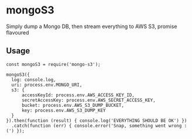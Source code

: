 # mongoS3
Simply dump a Mongo DB, then stream everything to AWS S3, promise flavoured

## Usage

```es6
const mongoS3 = require('mongo-s3');

mongoS3({
  log: console.log,
  uri: process.env.MONGO_URI,
  s3: {
      accessKeyId: process.env.AWS_ACCESS_KEY_ID,
      secretAccessKey: process.env.AWS_SECRET_ACCESS_KEY,
      bucket: process.env.AWS_S3_DUMP_BUCKET,
      key: process.env.AWS_S3_DUMP_KEY
  }
}).then(function (result) { console.log('EVERYTHING SHOULD BE OK') })
  .catch(function (err) { console.error('Snap, something went wrong :(') });
```
